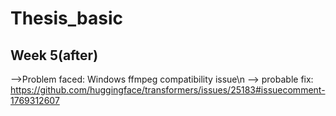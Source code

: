 # Thesis_basic

## Week 5(after) 
-->Problem faced: Windows ffmpeg compatibility issue\n
--> probable fix:
https://github.com/huggingface/transformers/issues/25183#issuecomment-1769312607
